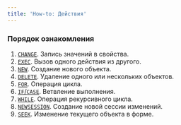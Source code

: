 ```yaml
---
title: 'How-to: Действия'
---
```


### Порядок ознакомления

1.  [`CHANGE`](How-to_CHANGE.md). Запись значений в свойства.
2.  [`EXEC`](How-to_EXEC.md). Вызов одного действия из другого.
3.  [`NEW`](How-to_NEW.md). Создание нового объекта.
4.  [`DELETE`](How-to_DELETE.md). Удаление одного или нескольких объектов.
5.  [`FOR`](How-to_FOR.md). Операция цикла.
6.  [`IF`/`CASE`](How-to_IF_CASE.md). Ветвление выполнения.
7.  [`WHILE`](How-to_WHILE.md). Операция рекурсивного цикла.
8.  [`NEWSESSION`](How-to_NEWSESSION.md). Создание новой сессии изменений.
9.  [`SEEK`](How-to_SEEK.md). Изменение текущего объекта в форме.
